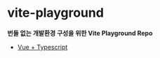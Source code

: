 # vite-playground
**번들 없는 개발환경 구성을 위한 Vite Playground Repo**

- [Vue + Typescript](https://github.com/Ilyeong-Jeong/snowpack-playground/tree/main/vue-typescript-vite)
